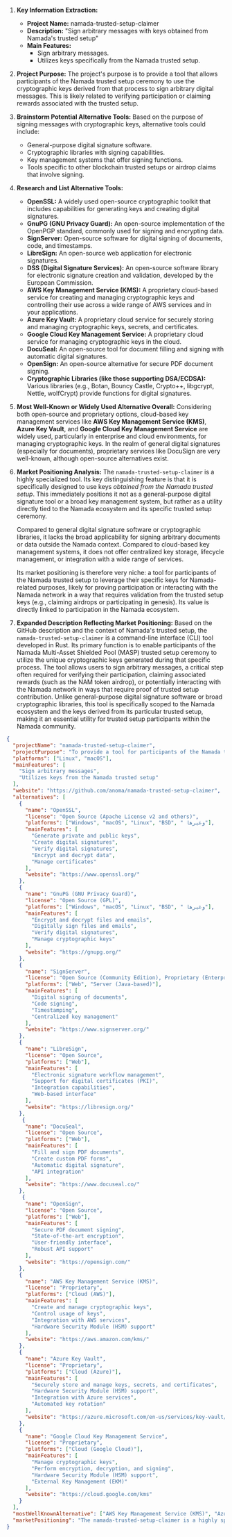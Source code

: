 1.  **Key Information Extraction:**
    *   **Project Name:** namada-trusted-setup-claimer
    *   **Description:** "Sign arbitrary messages with keys obtained from Namada's trusted setup"
    *   **Main Features:**
        *   Sign arbitrary messages.
        *   Utilizes keys specifically from the Namada trusted setup.

2.  **Project Purpose:**
    The project's purpose is to provide a tool that allows participants of the Namada trusted setup ceremony to use the cryptographic keys derived from that process to sign arbitrary digital messages. This is likely related to verifying participation or claiming rewards associated with the trusted setup.

3.  **Brainstorm Potential Alternative Tools:**
    Based on the purpose of signing messages with cryptographic keys, alternative tools could include:
    *   General-purpose digital signature software.
    *   Cryptographic libraries with signing capabilities.
    *   Key management systems that offer signing functions.
    *   Tools specific to other blockchain trusted setups or airdrop claims that involve signing.

4.  **Research and List Alternative Tools:**
    *   **OpenSSL:** A widely used open-source cryptographic toolkit that includes capabilities for generating keys and creating digital signatures.
    *   **GnuPG (GNU Privacy Guard):** An open-source implementation of the OpenPGP standard, commonly used for signing and encrypting data.
    *   **SignServer:** Open-source software for digital signing of documents, code, and timestamps.
    *   **LibreSign:** An open-source web application for electronic signatures.
    *   **DSS (Digital Signature Services):** An open-source software library for electronic signature creation and validation, developed by the European Commission.
    *   **AWS Key Management Service (KMS):** A proprietary cloud-based service for creating and managing cryptographic keys and controlling their use across a wide range of AWS services and in your applications.
    *   **Azure Key Vault:** A proprietary cloud service for securely storing and managing cryptographic keys, secrets, and certificates.
    *   **Google Cloud Key Management Service:** A proprietary cloud service for managing cryptographic keys in the cloud.
    *   **DocuSeal:** An open-source tool for document filling and signing with automatic digital signatures.
    *   **OpenSign:** An open-source alternative for secure PDF document signing.
    *   **Cryptographic Libraries (like those supporting DSA/ECDSA):** Various libraries (e.g., Botan, Bouncy Castle, Crypto++, libgcrypt, Nettle, wolfCrypt) provide functions for digital signatures.

5.  **Most Well-Known or Widely Used Alternative Overall:**
    Considering both open-source and proprietary options, cloud-based key management services like **AWS Key Management Service (KMS)**, **Azure Key Vault**, and **Google Cloud Key Management Service** are widely used, particularly in enterprise and cloud environments, for managing cryptographic keys. In the realm of general digital signatures (especially for documents), proprietary services like DocuSign are very well-known, although open-source alternatives exist.

6.  **Market Positioning Analysis:**
    The `namada-trusted-setup-claimer` is a highly specialized tool. Its key distinguishing feature is that it is specifically designed to use keys *obtained from the Namada trusted setup*. This immediately positions it not as a general-purpose digital signature tool or a broad key management system, but rather as a utility directly tied to the Namada ecosystem and its specific trusted setup ceremony.

    Compared to general digital signature software or cryptographic libraries, it lacks the broad applicability for signing arbitrary documents or data outside the Namada context. Compared to cloud-based key management systems, it does not offer centralized key storage, lifecycle management, or integration with a wide range of services.

    Its market positioning is therefore very niche: a tool for participants of the Namada trusted setup to leverage their specific keys for Namada-related purposes, likely for proving participation or interacting with the Namada network in a way that requires validation from the trusted setup keys (e.g., claiming airdrops or participating in genesis). Its value is directly linked to participation in the Namada ecosystem.

7.  **Expanded Description Reflecting Market Positioning:**
    Based on the GitHub description and the context of Namada's trusted setup, the `namada-trusted-setup-claimer` is a command-line interface (CLI) tool developed in Rust. Its primary function is to enable participants of the Namada Multi-Asset Shielded Pool (MASP) trusted setup ceremony to utilize the unique cryptographic keys generated during that specific process. The tool allows users to sign arbitrary messages, a critical step often required for verifying their participation, claiming associated rewards (such as the NAM token airdrop), or potentially interacting with the Namada network in ways that require proof of trusted setup contribution. Unlike general-purpose digital signature software or broad cryptographic libraries, this tool is specifically scoped to the Namada ecosystem and the keys derived from its particular trusted setup, making it an essential utility for trusted setup participants within the Namada community.

```json
{
  "projectName": "namada-trusted-setup-claimer",
  "projectPurpose": "To provide a tool for participants of the Namada trusted setup ceremony to sign arbitrary messages using keys derived from that setup, likely for verification of participation or claiming related benefits.",
  "platforms": ["Linux", "macOS"],
  "mainFeatures": [
    "Sign arbitrary messages",
    "Utilizes keys from the Namada trusted setup"
  ],
  "website": "https://github.com/anoma/namada-trusted-setup-claimer",
  "alternatives": [
    {
      "name": "OpenSSL",
      "license": "Open Source (Apache License v2 and others)",
      "platforms": ["Windows", "macOS", "Linux", "BSD", " وغيرها"],
      "mainFeatures": [
        "Generate private and public keys",
        "Create digital signatures",
        "Verify digital signatures",
        "Encrypt and decrypt data",
        "Manage certificates"
      ],
      "website": "https://www.openssl.org/"
    },
    {
      "name": "GnuPG (GNU Privacy Guard)",
      "license": "Open Source (GPL)",
      "platforms": ["Windows", "macOS", "Linux", "BSD", " وغيرها"],
      "mainFeatures": [
        "Encrypt and decrypt files and emails",
        "Digitally sign files and emails",
        "Verify digital signatures",
        "Manage cryptographic keys"
      ],
      "website": "https://gnupg.org/"
    },
    {
      "name": "SignServer",
      "license": "Open Source (Community Edition), Proprietary (Enterprise Edition)",
      "platforms": ["Web", "Server (Java-based)"],
      "mainFeatures": [
        "Digital signing of documents",
        "Code signing",
        "Timestamping",
        "Centralized key management"
      ],
      "website": "https://www.signserver.org/"
    },
    {
      "name": "LibreSign",
      "license": "Open Source",
      "platforms": ["Web"],
      "mainFeatures": [
        "Electronic signature workflow management",
        "Support for digital certificates (PKI)",
        "Integration capabilities",
        "Web-based interface"
      ],
      "website": "https://libresign.org/"
    },
     {
      "name": "DocuSeal",
      "license": "Open Source",
      "platforms": ["Web"],
      "mainFeatures": [
        "Fill and sign PDF documents",
        "Create custom PDF forms",
        "Automatic digital signature",
        "API integration"
      ],
      "website": "https://www.docuseal.co/"
    },
     {
      "name": "OpenSign",
      "license": "Open Source",
      "platforms": ["Web"],
      "mainFeatures": [
        "Secure PDF document signing",
        "State-of-the-art encryption",
        "User-friendly interface",
        "Robust API support"
      ],
      "website": "https://opensign.com/"
    },
    {
      "name": "AWS Key Management Service (KMS)",
      "license": "Proprietary",
      "platforms": ["Cloud (AWS)"],
      "mainFeatures": [
        "Create and manage cryptographic keys",
        "Control usage of keys",
        "Integration with AWS services",
        "Hardware Security Module (HSM) support"
      ],
      "website": "https://aws.amazon.com/kms/"
    },
    {
      "name": "Azure Key Vault",
      "license": "Proprietary",
      "platforms": ["Cloud (Azure)"],
      "mainFeatures": [
        "Securely store and manage keys, secrets, and certificates",
        "Hardware Security Module (HSM) support",
        "Integration with Azure services",
        "Automated key rotation"
      ],
      "website": "https://azure.microsoft.com/en-us/services/key-vault/"
    },
    {
      "name": "Google Cloud Key Management Service",
      "license": "Proprietary",
      "platforms": ["Cloud (Google Cloud)"],
      "mainFeatures": [
        "Manage cryptographic keys",
        "Perform encryption, decryption, and signing",
        "Hardware Security Module (HSM) support",
        "External Key Management (EKM)"
      ],
      "website": "https://cloud.google.com/kms"
    }
  ],
  "mostWellKnownAlternative": ["AWS Key Management Service (KMS)", "Azure Key Vault", "Google Cloud Key Management Service"],
  "marketPositioning": "The namada-trusted-setup-claimer is a highly specialized utility designed exclusively for participants of the Namada trusted setup ceremony. Unlike general-purpose digital signature tools or broad key management systems, its function is tightly coupled with the keys generated during this specific cryptographic event within the Namada ecosystem. Its market position is niche, serving the specific need of trusted setup contributors to sign messages for purposes such as verifying their participation, claiming airdropped tokens, or engaging with Namada network features that require validation from these unique keys. It is an essential, purpose-built tool for a specific set of users within the Namada community, rather than a competitor in the broader digital signature or key management market."
}
```